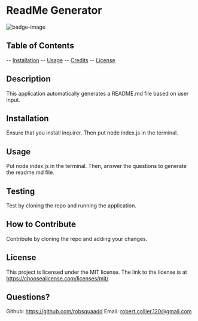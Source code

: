 # ReadMe Generator
  ![badge-image](https://img.shields.io/static/v1?label=license&message=MIT&color=green)

## Table of Contents
-- [Installation](#installation)
-- [Usage](#usage)
-- [Credits](#credits)
-- [License](#license)

## Description
This application automatically generates a README.md file based on user input.

## Installation
Ensure that you install inquirer. Then put node index.js in the terminal.

## Usage
Put node index.js in the terminal. Then, answer the questions to generate the readme.md file.

## Testing
Test by cloning the repo and running the application.

## How to Contribute
Contribute by cloning the repo and adding your changes.

## License
  
  This project is licensed under the MIT license.
  The link to the license is at https://choosealicense.com/licenses/mit/.
  

## Questions?
Github: https://github.com/robsquaadd
Email: robert.collier.120@gmail.com
